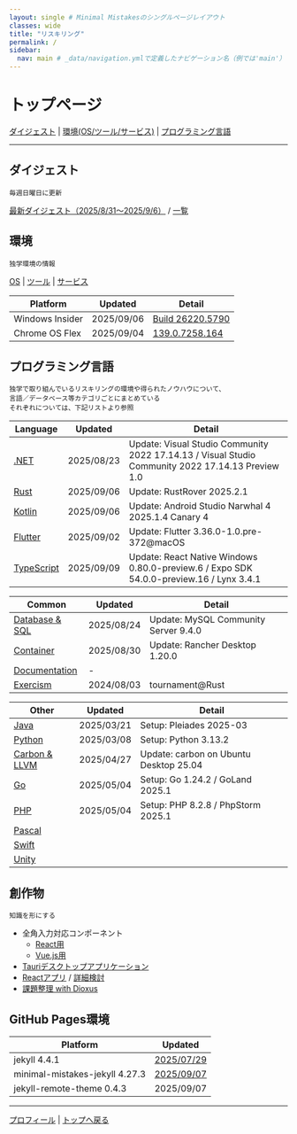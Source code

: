 ```yaml
---
layout: single # Minimal Mistakesのシングルページレイアウト
classes: wide
title: "リスキリング"
permalink: /
sidebar:
  nav: main # _data/navigation.ymlで定義したナビゲーション名（例では'main'）
---
```

# トップページ <a id="Top"></a>

[ダイジェスト](#Digest) | [環境(OS/ツール/サービス)](#Environment) | [プログラミング言語](#ProgrammingLanguage)

---
##  ダイジェスト <a id="Digest"></a>
```
毎週日曜日に更新
```
[最新ダイジェスト（2025/8/31～2025/9/6）](/digest/2025/August/5th) / [一覧](/digest/list)

##  環境 <a id="Environment"></a>
```
独学環境の情報
```
[OS](/knowhow/Platform) | [ツール](/knowhow/Tools) | [サービス](/knowhow/Services)

Platform                        |Updated   |Detail
--------------------------------|----------|--------
Windows Insider                 |2025/09/06|[Build 26220.5790](https://aka.ms/DevLatest)
Chrome OS Flex                  |2025/09/04|[139.0.7258.164](https://chromereleases.googleblog.com/search/label/ChromeOS%20Flex)

## プログラミング言語 <a id="ProgrammingLanguage"></a>
```
独学で取り組んでいるリスキリングの環境や得られたノウハウについて、
言語／データベース等カテゴリごとにまとめている
それぞれについては、下記リストより参照
```

Language                         |Updated   |Detail
---------------------------------|----------|--------
[.NET](/knowhow/NET)             |2025/08/23|Update: Visual Studio Community 2022 17.14.13 / Visual Studio Community 2022 17.14.13 Preview 1.0
[Rust](/knowhow/Rust)            |2025/09/06|Update: RustRover 2025.2.1
[Kotlin](/knowhow/Kotlin)        |2025/09/06|Update: Android Studio Narwhal 4 2025.1.4 Canary 4
[Flutter](/knowhow/Flutter)      |2025/09/02|Update: Flutter 3.36.0-1.0.pre-372@macOS
[TypeScript](/knowhow/TypeScript)|2025/09/09|Update: React Native Windows 0.80.0-preview.6 / Expo SDK 54.0.0-preview.16 / Lynx 3.4.1

Common                                 |Updated   |Detail
---------------------------------------|----------|--------
[Database & SQL](/knowhow/Database)    |2025/08/24|Update: MySQL Community Server 9.4.0
[Container](/knowhow/Container)        |2025/08/30|Update: Rancher Desktop 1.20.0
[Documentation](/knowhow/Documentation)|-
[Exercism](/knowhow/Exercism)          |2024/08/03|tournament@Rust

Other                            |Updated   |Detail
---------------------------------|----------|--------
[Java](/knowhow/Java)            |2025/03/21|Setup: Pleiades 2025-03
[Python](/knowhow/Python)        |2025/03/08|Setup: Python 3.13.2
[Carbon & LLVM](/knowhow/Carbon) |2025/04/27|Update: carbon on Ubuntu Desktop 25.04
[Go](/knowhow/Go)                |2025/05/04|Setup: Go 1.24.2 / GoLand 2025.1
[PHP](/knowhow/Php)              |2025/05/04|Setup: PHP 8.2.8 / PhpStorm 2025.1
[Pascal](/knowhow/Others#pascal) |          |
[Swift](/knowhow/Others#swift)   |          |
[Unity](/knowhow/Unity)          |          |

##  創作物
```
知識を形にする
```
- 全角入力対応コンポーネント
  - [React用](https://github.com/Tatsukiyoshi/YaFullWidthInputField/blob/main/README.md)
  - [Vue.js用](https://github.com/Tatsukiyoshi/YaFullWidthInputFieldForVue/blob/main/README.md)
- [Tauriデスクトップアプリケーション](/design/tauriApp/index)
- [Reactアプリ](/design/reactApp/index) / [詳細検討](/design/reactApp/detail)
- [課題整理 with Dioxus](/design/dioxusApp/system)

##  GitHub Pages環境

Platform                        |Updated
--------------------------------|----------
jekyll 4.4.1                    |[2025/07/29](https://jekyllrb.com/)
minimal-mistakes-jekyll 4.27.3  |[2025/09/07](https://mmistakes.github.io/minimal-mistakes/)
jekyll-remote-theme 0.4.3       |2025/09/07

---
[プロフィール](/sub/Profile) | [トップへ戻る](#Top)
